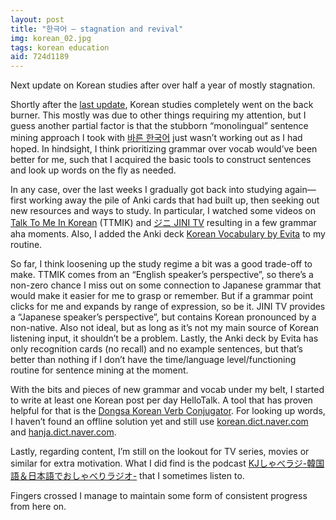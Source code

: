 ```yaml
---
layout: post
title: "한극어 — stagnation and revival"
img: korean_02.jpg
tags: korean education
aid: 724d1189
---
```


Next update on Korean studies after over half a year of mostly stagnation.

Shortly after the [last update](/a/742216f0), Korean studies completely went on the back burner. This mostly was due to other things requiring my attention, but I guess another partial factor is that the stubborn “monolingual” sentence mining approach I took with [바른 한국어](https://www.youtube.com/playlist?list=PLUa1FE1E3AYs975HVvtSJbAGvHT0FwhlB) just wasn’t working out as I had hoped. In hindsight, I think prioritizing grammar over vocab would’ve been better for me, such that I acquired the basic tools to construct sentences and look up words on the fly as needed.

In any case, over the last weeks I gradually got back into studying again—first working away the pile of Anki cards that had built up, then seeking out new resources and ways to study. In particular, I watched some videos on [Talk To Me In Korean](https://www.youtube.com/@talktomeinkorean) (TTMIK) and [ジニ JINI TV](https://www.youtube.com/@jinitv) resulting in a few grammar aha moments. Also, I added the Anki deck [Korean Vocabulary by Evita](https://ankiweb.net/shared/info/4066961604) to my routine.

So far, I think loosening up the study regime a bit was a good trade-off to make. TTMIK comes from an “English speaker’s perspective”, so there’s a non-zero chance I miss out on some connection to Japanese grammar that would make it easier for me to grasp or remember. But if a grammar point clicks for me and expands by range of expression, so be it. JINI TV provides a “Japanese speaker’s perspective”, but contains Korean pronounced by a non-native. Also not ideal, but as long as it’s not my main source of Korean listening input, it shouldn’t be a problem. Lastly, the Anki deck by Evita has only recognition cards (no recall) and no example sentences, but that’s better than nothing if I don’t have the time/language level/functioning routine for sentence mining at the moment.

With the bits and pieces of new grammar and vocab under my belt, I started to write at least one Korean post per day HelloTalk. A tool that has proven helpful for that is the [Dongsa Korean Verb Conjugator](https://koreanverb.app/). For looking up words, I haven’t found an offline solution yet and still use [korean.dict.naver.com](https://korean.dict.naver.com) and [hanja.dict.naver.com](https://hanja.dict.naver.com).

Lastly, regarding content, I’m still on the lookout for TV series, movies or similar for extra motivation. What I did find is the podcast [KJしゃべラジ-韓国語＆日本語でおしゃべりラジオ-](https://stand.fm/channels/62158af162fdf0d8008e3211) that I sometimes listen to.

Fingers crossed I manage to maintain some form of consistent progress from here on.
